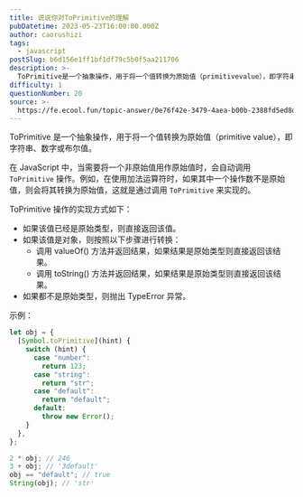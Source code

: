 ```yaml
---
title: 说说你对ToPrimitive的理解
pubDatetime: 2023-05-23T16:00:00.000Z
author: caorushizi
tags:
  - javascript
postSlug: b6d156e1ff1bf1df79c5b0f5aa211706
description: >-
  ToPrimitive是一个抽象操作，用于将一个值转换为原始值（primitivevalue），即字符串、数字或布尔值。在JavaScript中，当需要将一个非原始值用作原始值时，会自动调用`ToPr
difficulty: 1
questionNumber: 20
source: >-
  https://fe.ecool.fun/topic-answer/0e76f42e-3479-4aea-b00b-2388fd5ed8de?orderBy=updateTime&order=desc&tagId=10
---
```


ToPrimitive 是一个抽象操作，用于将一个值转换为原始值（primitive value），即字符串、数字或布尔值。

在 JavaScript 中，当需要将一个非原始值用作原始值时，会自动调用 `ToPrimitive` 操作。例如，在使用加法运算符时，如果其中一个操作数不是原始值，则会将其转换为原始值，这就是通过调用 `ToPrimitive` 来实现的。

ToPrimitive 操作的实现方式如下：

- 如果该值已经是原始类型，则直接返回该值。
- 如果该值是对象，则按照以下步骤进行转换：
  - 调用 valueOf() 方法并返回结果，如果结果是原始类型则直接返回该结果。
  - 调用 toString() 方法并返回结果，如果结果是原始类型则直接返回该结果。
- 如果都不是原始类型，则抛出 TypeError 异常。

示例：

```js
let obj = {
  [Symbol.toPrimitive](hint) {
    switch (hint) {
      case "number":
        return 123;
      case "string":
        return "str";
      case "default":
        return "default";
      default:
        throw new Error();
    }
  },
};

2 * obj; // 246
3 + obj; // '3default'
obj == "default"; // true
String(obj); // 'str'
```
